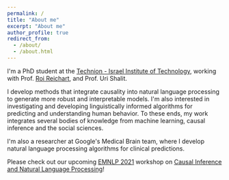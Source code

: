 ```yaml
---
permalink: /
title: "About me"
excerpt: "About me"
author_profile: true
redirect_from: 
  - /about/
  - /about.html
---
```


I'm a PhD student at the <a href = "http://www.technion.ac.il">Technion - Israel Institute of Technology</a>, working with Prof. <a href = "https://ie.technion.ac.il/~roiri/">Roi Reichart</a>, and Prof. Uri Shalit.

I develop methods that integrate causality into natural language processing to generate more robust and interpretable models. I'm also interested in investigating and developing linguistically informed algorithms for predicting and understanding human behavior. To these ends, my work integrates several bodies of knowledge from machine learning, causal inference and the social sciences. 

I'm also a researcher at Google's Medical Brain team, where I develop natural language processing algorithms for clinical predictions.

Please check out our upcoming <a href = "https://2021.emnlp.org/">EMNLP 2021</a> workshop on <a href = "https://causaltext.github.io/2021/">Causal Inference and Natural Language Processing</a>!

